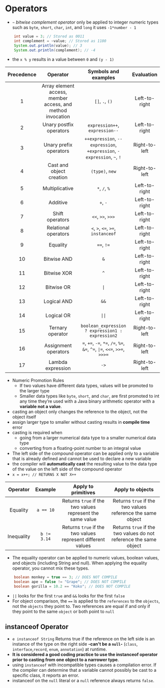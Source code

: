 # Operators

* `~` *bitwise complement operator* only be applied to integer numeric types such as `byte`, `short`, `char`, `int`, 
  and `long` it uses `-1*number - 1`
```java
    int value = 3; // Stored as 0011
    int complement = ~value; // Stored as 1100
    System.out.println(value); // 3
    System.out.println(complement); // -4
```
* the `x % y` results in a value between `0` and `(y - 1)`

| Precedence |                          Operator                          |                            Symbols and examples                            |  Evaluation   |
|:----------:|:----------------------------------------------------------:|:--------------------------------------------------------------------------:|:-------------:|
|     1      | Array element access, member access, and method invocation |                              `[]`, `.`, `()`                               | Left-to-right |
|     2      |                  Unary postfix operators                   |                       `expression++`, `expression--`                       | Left-to-right |
|     3      |                   Unary prefix operators                   |   `++expression`, `--expression`, `+expression`, `-expression`, `~`, `!`   | Right-to-left |
|     4      |                  Cast and object creation                  |                              `(type)`, `new`                               | Right-to-left |
|     5      |                       Multiplicative                       |                               `*`, `/`, `%`                                | Left-to-right |
|     6      |                          Additive                          |                                  `+`, `-`                                  | Left-to-right |
|     7      |                      Shift operators                       |                             `<<`, `>>`, `>>>`                              | Left-to-right |
|     8      |                    Relational operators                    |                     `<`, `>`, `<=`, `>=`, `instanceof`                     | Left-to-right |
|     9      |                          Equality                          |                                 `==`, `!=`                                 | Left-to-right |
|     10     |                        Bitwise AND                         |                                    `&`                                     | Left-to-right |
|     11     |                        Bitwise XOR                         |                                    `^`                                     | Left-to-right |
|     12     |                         Bitwise OR                         |                                    `\|`                                    | Left-to-right |
|     13     |                        Logical AND                         |                                    `&&`                                    | Left-to-right |
|     14     |                         Logical OR                         |                                   `\|\|`                                   | Left-to-right |
|     15     |                      Ternary operator                      |              `boolean_expression ? expression1 : expression2`              | Right-to-left |
|     16     |                    Assignment operators                    | `=`, `+=`, `-=`, `*=`, `/=`, `%=`, `&=`, `^=`, `\|=`, `<<=`, `>>=`, `>>>=` | Right-to-left |
|     17     |                     Lambda expression                      |                                    `->`                                    | Right-to-left |

* Numeric Promotion Rules 
  * If two values have different data types, values will be promoted to the larger type
  * Smaller data types like `byte`, `short`, and `char`, are first promoted to int any time they’re used with a Java binary arithmetic operator with a **variable not a value**.
* casting an object only changes the reference to the object, not the object itself
* assign larger type to smaller without casting results in **compile time** error
* casting is required when 
  * going from a larger numerical data type to a smaller numerical data type
  * converting from a floating-point number to an integral value
* The left side of the compound operator can be applied only to a variable that is already defined and cannot be used to declare a new variable
* the compiler will **automatically cast** the resulting value to the data type of the value on the left side of the compound operator
* `x = x++; // RETURNS X NOT X++`

|  Operator  |   Example   |                     Apply to primitives                     |                         Apply to objects                          |
|:----------:|:-----------:|:-----------------------------------------------------------:|:-----------------------------------------------------------------:|
|  Equality  |  `a == 10`  |  Returns `true` if the two values represent the same value  |    Returns `true` if the two values reference the same object     |
| Inequality | `b != 3.14` | Returns `true` if the two values represent different values | Returns `true` if the two values do not reference the same object |

* The equality operator can be applied to numeric values, boolean values, and objects (including String and null). When applying the equality operator, you cannot mix these types.

```java
    boolean monkey = true == 3; // DOES NOT COMPILE
    boolean ape = false != "Grape"; // DOES NOT COMPILE
    boolean gorilla = 10.2 == "Koko"; // DOES NOT COMPILE
```
* `||` looks for the first `true` and `&&` looks for the first `false`
* For object comparison, the `==` is applied to the `references` to the `objects`,
  not the `objects` they point to. Two references are equal if and only if they point to the same
  `object` or both point to `null`
## instanceof Operator
* `e instanceof String` Returns true if the reference on the left side is an instance of the type on the right side 
  **-can't be a `null`-** (`class`, `interface`,`record`, `enum`, `annotation`) at runtime.
* **It is considered a good coding practice to use the instanceof operator prior to casting from one object to a narrower type**.
* using `instanceof` with incompatible types causes a compilation error. If the compiler can determine that a variable cannot possibly be cast to a specific class, it reports an error.
* instanceof on the `null` literal or a `null` reference always returns `false`.
